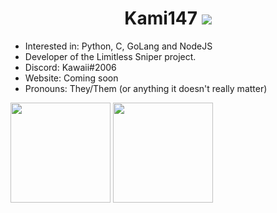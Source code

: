 <h1 align="center">
Kami147 <img src="https://komarev.com/ghpvc/?username=Kami147" />
</h1>

- Interested in: Python, C, GoLang and NodeJS
- Developer of the Limitless Sniper project.
- Discord: Kawaii#2006
- Website: Coming soon
- Pronouns: They/Them (or anything it doesn't really matter)

<p align="left">
<img height= "160" src="https://github-readme-stats.vercel.app/api?username=Kami147&show_icons=true&include_all_commits=true" />
<img height= "160" src="https://github-readme-stats.vercel.app/api/top-langs/?username=Kami147&layout=compact" />
</p>
